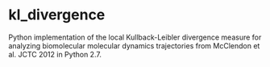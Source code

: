 # kl_divergence
Python implementation of the local Kullback-Leibler divergence measure for analyzing biomolecular molecular dynamics trajectories from McClendon et al. JCTC 2012 in Python 2.7.
